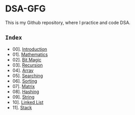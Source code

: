 # DSA-GFG
This is my Github repository, where I practice and code DSA.

## `Index`

- 00]. [Introduction](https://github.com/mr-vicky/DSA-GFG/tree/main/00%5D.%20Introduction)
- 01]. [Mathematics](https://github.com/mr-vicky/DSA-GFG/tree/main/01%5D.%20Mathematics)
- 02]. [Bit Magic](https://github.com/mr-vicky/DSA-GFG/tree/main/02%5D.%20Bit_Magic)
- 03]. [Recursion](https://github.com/mr-vicky/DSA-GFG/tree/main/03%5D.%20Recursion)
- 04]. [Array](https://github.com/mr-vicky/DSA-GFG/tree/main/04%5D.%20Array)
- 05]. [Searching](https://github.com/mr-vicky/DSA-GFG/tree/main/05%5D.%20Searching)
- 06]. [Sorting](https://github.com/mr-vicky/DSA/tree/main/06%5D.%20Sorting)
- 07]. [Matrix](https://github.com/mr-vicky/DSA/tree/main/07%5D.%20Matrix)
- 08]. [Hashing](https://github.com/mr-vicky/DSA/tree/main/08%5D.%20Hashing)
- 09]. [String](https://github.com/mr-vicky/DSA/tree/main/09%5D.%20Strings)
- 10]. [Linked List](https://github.com/mr-vicky/DSA/tree/main/10%5D.%20Linked%20List)
- 11]. [Stack](https://github.com/mr-vicky/DSA/tree/main/11%5D.%20Stack)